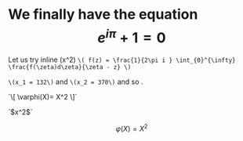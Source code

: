<script type="text/javascript" async
  src="https://cdnjs.cloudflare.com/ajax/libs/mathjax/2.7.5/MathJax.js?config=TeX-MML-AM_CHTML">
</script>

# We finally have the equation $$e^{i\pi} + 1 = 0$$
Let us try inline \(x^2\) 
`\( f(z) = \frac{1}{2\pi i } \int_{0}^{\infty} \frac{f(\zeta)d\zeta}{\zeta - z} \)`

 `\(x_1 = 132\)` and `\(x_2 = 370\)` and so .
 
 <p>
`\[ \varphi(X)= X^2 \]`
</p>
`$x^2$`

$$  \varphi(X)= X^2 $$

